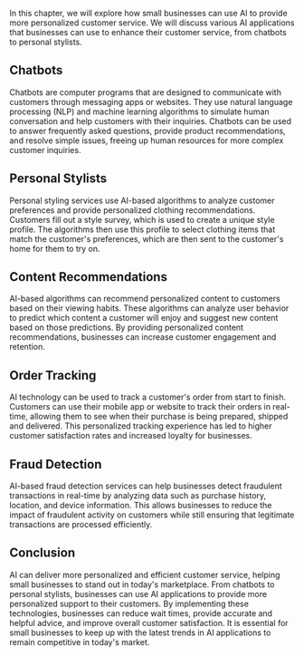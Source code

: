 

In this chapter, we will explore how small businesses can use AI to provide more personalized customer service. We will discuss various AI applications that businesses can use to enhance their customer service, from chatbots to personal stylists.

Chatbots
--------

Chatbots are computer programs that are designed to communicate with customers through messaging apps or websites. They use natural language processing (NLP) and machine learning algorithms to simulate human conversation and help customers with their inquiries. Chatbots can be used to answer frequently asked questions, provide product recommendations, and resolve simple issues, freeing up human resources for more complex customer inquiries.

Personal Stylists
-----------------

Personal styling services use AI-based algorithms to analyze customer preferences and provide personalized clothing recommendations. Customers fill out a style survey, which is used to create a unique style profile. The algorithms then use this profile to select clothing items that match the customer's preferences, which are then sent to the customer's home for them to try on.

Content Recommendations
-----------------------

AI-based algorithms can recommend personalized content to customers based on their viewing habits. These algorithms can analyze user behavior to predict which content a customer will enjoy and suggest new content based on those predictions. By providing personalized content recommendations, businesses can increase customer engagement and retention.

Order Tracking
--------------

AI technology can be used to track a customer's order from start to finish. Customers can use their mobile app or website to track their orders in real-time, allowing them to see when their purchase is being prepared, shipped and delivered. This personalized tracking experience has led to higher customer satisfaction rates and increased loyalty for businesses.

Fraud Detection
---------------

AI-based fraud detection services can help businesses detect fraudulent transactions in real-time by analyzing data such as purchase history, location, and device information. This allows businesses to reduce the impact of fraudulent activity on customers while still ensuring that legitimate transactions are processed efficiently.

Conclusion
----------

AI can deliver more personalized and efficient customer service, helping small businesses to stand out in today's marketplace. From chatbots to personal stylists, businesses can use AI applications to provide more personalized support to their customers. By implementing these technologies, businesses can reduce wait times, provide accurate and helpful advice, and improve overall customer satisfaction. It is essential for small businesses to keep up with the latest trends in AI applications to remain competitive in today's market.
